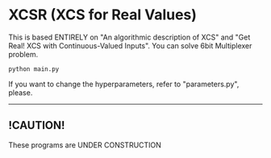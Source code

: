 # XCSR (XCS for Real Values)
This is based ENTIRELY on "An algorithmic description of XCS" and "Get Real! XCS with Continuous-Valued Inputs". You can solve 6bit Multiplexer problem.

```
python main.py
```
If you want to change the hyperparameters, refer to "parameters.py", please.

---
!CAUTION!
---
These programs are UNDER CONSTRUCTION